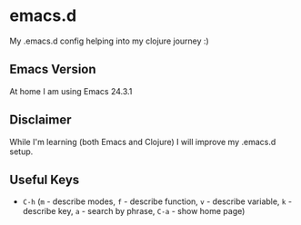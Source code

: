 # emacs.d

My .emacs.d config helping into my clojure journey :)

## Emacs Version
At home I am using Emacs 24.3.1

## Disclaimer
While I'm learning (both Emacs and Clojure) I will improve my .emacs.d setup.

## Useful Keys
 - `C-h` (`m` - describe modes, `f` - describe function, `v` - describe
variable, `k` - describe key, `a` - search by phrase, `C-a` - show home page)



